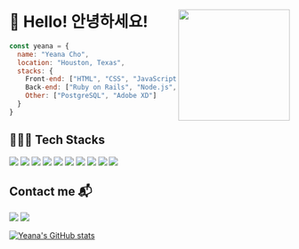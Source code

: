 # 👋 Hello! 안녕하세요!<img align="right" src="https://i.imgur.com/1mJa9Oe.jpg" width="200">
```js
const yeana = {
  name: "Yeana Cho",
  location: "Houston, Texas",
  stacks: {
    Front-end: ["HTML", "CSS", "JavaScript", "React"],
    Back-end: ["Ruby on Rails", "Node.js", "Express"],
    Other: ["PostgreSQL", "Adobe XD"]
  }
}
```

## 👩🏻‍💻 Tech Stacks
<img src="https://img.shields.io/badge/HTML5-red?logo=html5&logoColor=white" /> <img src="https://img.shields.io/badge/CSS3-blue?logo=css3&logoColor=white" /> <img src="https://img.shields.io/badge/JavaScript-F7DF1E?logo=javascript&logoColor=black" /> <img src="https://img.shields.io/badge/React-61DAFB?logo=react&logoColor=white" /> <img src="https://img.shields.io/badge/Node.js-339933?logo=nodedotjs&logoColor=white" /> <img src="https://img.shields.io/badge/Express.js-white?&logo=express&logoColor=black" /> <img src="https://img.shields.io/badge/MongoDB-47A248?logo=mongodb&logoColor=white" /> <img src="https://img.shields.io/badge/Ruby-CC342D?logo=ruby&logoColor=white" /> <img src="https://img.shields.io/badge/Ruby On Rails-CC0000?logo=rubyonrails&logoColor=white" /> <img src="https://img.shields.io/badge/PostgreSQL-4169E1?logo=postgresql&logoColor=white" />

## Contact me 📬

<a href="mailto: yeana.dev@gmail.com"><img src="https://img.shields.io/badge/yeana.dev@gmail.com-EA4335?logo=Gmail&logoColor=FFFFFF" /></a> <a href="https://www.linkedin.com/in/yeana-cho-330312113"><img src="https://img.shields.io/badge/LinkedIn-0A66C2?logo=Linkedin&logoColor=FFFFFF" /></a>

[![Yeana's GitHub stats](https://github-readme-stats.vercel.app/api?username=yeana-dev&bg_color=DEG,FFD3B4,98DDCA&title_color=FFFFFF&hide_border=true)](https://github.com/anuraghazra/github-readme-stats)
